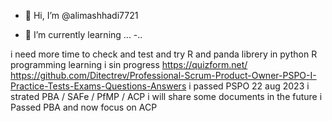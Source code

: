 - 👋 Hi, I’m @alimashhadi7721

- 🌱 I’m currently learning ...
-..

<!---
alimashhadi7721/alimashhadi7721 is a ✨ special ✨ repository because its `README.md` (this file) appears on your GitHub profile.
You can click the Preview link to take a look at your changes.
--->
i need more time to check and test and try R and panda librery in python
R programming learning i sin progress 
https://quizform.net/
https://github.com/Ditectrev/Professional-Scrum-Product-Owner-PSPO-I-Practice-Tests-Exams-Questions-Answers
i passed PSPO 22 aug 2023
i strated  PBA / SAFe / PfMP /  ACP i will share some  documents in the future 
i Passed PBA and now focus on ACP 
